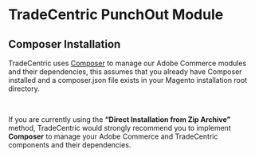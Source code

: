 # TradeCentric PunchOut Module 

## Composer Installation
TradeCentric uses [Composer](https://getcomposer.org/) to manage our Adobe Commerce modules and their dependencies, this assumes that you 
already have Composer installed and a composer.json file exists in your Magento installation root directory. 

<br>

If you are currently using the **“Direct Installation from Zip Archive”** method, TradeCentric would strongly recommend you to implement 
**Composer** to manage your Adobe Commerce and TradeCentric components and their dependencies.  
